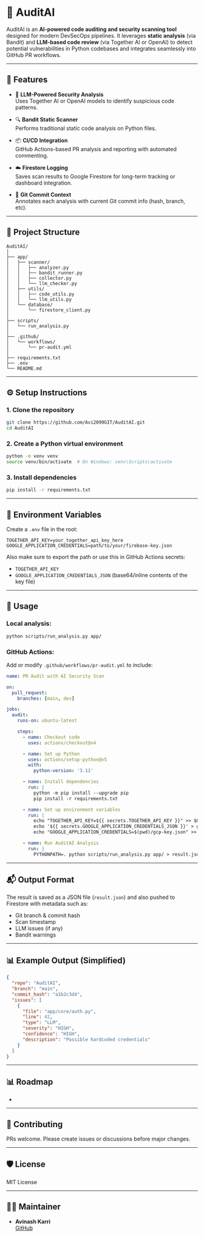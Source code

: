 # 🚨 AuditAI



AuditAI is an **AI-powered code auditing and security scanning tool** designed for modern DevSecOps pipelines. It leverages **static analysis** (via Bandit) and **LLM-based code review** (via Together AI or OpenAI) to detect potential vulnerabilities in Python codebases and integrates seamlessly into GitHub PR workflows.

---

## 🔧 Features

- 🧠 **LLM-Powered Security Analysis**\
  Uses Together AI or OpenAI models to identify suspicious code patterns.

- 🔍 **Bandit Static Scanner**\
  Performs traditional static code analysis on Python files.

- 📦 **CI/CD Integration**\
  GitHub Actions-based PR analysis and reporting with automated commenting.

- ☁️ **Firestore Logging**\
  Saves scan results to Google Firestore for long-term tracking or dashboard integration.

- 🧾 **Git Commit Context**\
  Annotates each analysis with current Git commit info (hash, branch, etc).

---

## 📁 Project Structure

```
AuditAI/
│
├── app/
│   ├── scanner/
│   │   ├── analyzer.py
│   │   ├── bandit_runner.py
│   │   ├── collector.py
│   │   └── llm_checker.py
│   ├── utils/
│   │   ├── code_utils.py
│   │   └── llm_utils.py
│   └── database/
│       └── firestore_client.py
│
├── scripts/
│   └── run_analysis.py
│
├── .github/
│   └── workflows/
│       └── pr-audit.yml
│
├── requirements.txt
├── .env
└── README.md
```

---

## ⚙️ Setup Instructions

### 1. Clone the repository

```bash
git clone https://github.com/Avi2099GIT/AuditAI.git
cd AuditAI
```

### 2. Create a Python virtual environment

```bash
python -m venv venv
source venv/bin/activate  # On Windows: venv\Scripts\activate
```

### 3. Install dependencies

```bash
pip install -r requirements.txt
```

---

## 🔑 Environment Variables

Create a `.env` file in the root:

```env
TOGETHER_API_KEY=your_together_api_key_here
GOOGLE_APPLICATION_CREDENTIALS=path/to/your/firebase-key.json
```

Also make sure to export the path or use this in GitHub Actions secrets:

- `TOGETHER_API_KEY`
- `GOOGLE_APPLICATION_CREDENTIALS_JSON` (base64/inline contents of the key file)

---

## 🚀 Usage

### Local analysis:

```bash
python scripts/run_analysis.py app/
```

### GitHub Actions:

Add or modify `.github/workflows/pr-audit.yml` to include:

```yaml
name: PR Audit with AI Security Scan

on:
  pull_request:
    branches: [main, dev]

jobs:
  audit:
    runs-on: ubuntu-latest

    steps:
      - name: Checkout code
        uses: actions/checkout@v4

      - name: Set up Python
        uses: actions/setup-python@v5
        with:
          python-version: '3.11'

      - name: Install dependencies
        run: |
          python -m pip install --upgrade pip
          pip install -r requirements.txt

      - name: Set up environment variables
        run: |
          echo "TOGETHER_API_KEY=${{ secrets.TOGETHER_API_KEY }}" >> $GITHUB_ENV
          echo '${{ secrets.GOOGLE_APPLICATION_CREDENTIALS_JSON }}' > gcp-key.json
          echo "GOOGLE_APPLICATION_CREDENTIALS=$(pwd)/gcp-key.json" >> $GITHUB_ENV

      - name: Run AuditAI Analysis
        run: |
          PYTHONPATH=. python scripts/run_analysis.py app/ > result.json
```

---

## 📬 Output Format

The result is saved as a JSON file (`result.json`) and also pushed to Firestore with metadata such as:

- Git branch & commit hash
- Scan timestamp
- LLM issues (if any)
- Bandit warnings

---

## 📊 Example Output (Simplified)

```json
{
  "repo": "AuditAI",
  "branch": "main",
  "commit_hash": "a1b2c3d4",
  "issues": [
    {
      "file": "app/core/auth.py",
      "line": 42,
      "type": "LLM",
      "severity": "HIGH",
      "confidence": "HIGH",
      "description": "Possible hardcoded credentials"
    }
  ]
}
```

---

## 📊 Roadmap

-

---

## 🤝 Contributing

PRs welcome. Please create issues or discussions before major changes.

---

## 🛡️ License

MIT License

---

## 👨‍💻 Maintainer

- **Avinash Karri**\
  [GitHub](https://github.com/Avi2099GIT)

